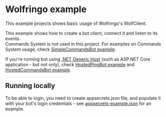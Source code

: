 ﻿# Wolfringo example
This example projects shows basic usage of Wolfringo's WolfClient.

This example shows how to create a bot client, connect it and listen to its events.  
Commands System is not used in this project. For examples on Commands System usage, check [SimpleCommandsBot example](..\SimpleCommandsBot).

If you're running bot using [.NET Generic Host](https://docs.microsoft.com/en-gb/aspnet/core/fundamentals/host/generic-host?view=aspnetcore-3.0) (such as ASP.NET Core application - but not only), check [HostedPingBot example](..\HostedPingBot) and [HostedCommandsBot example](..\HostedCommandsBot).

## Running locally
To be able to login, you need to create appsecrets.json file, and populate it with your bot's login credentials - see [appsecrets-example.json](appsecrets-example.json) for an example.